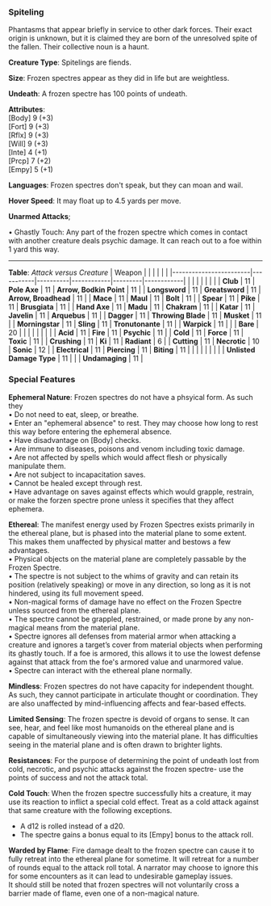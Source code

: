 ### Spiteling
Phantasms that appear briefly in service to other dark forces. Their exact origin is unknown, but it is claimed they are born of the unresolved spite of the fallen. Their collective noun is a haunt.

**Creature Type**: Spitelings are fiends.

**Size**: Frozen spectres appear as they did in life but are weightless.

**Undeath**: A frozen spectre has 100 points of undeath.

**Attributes**:  
[Body] 9 (+3)  
[Fort] 9 (+3)  
[Rflx] 9 (+3)  
[Will] 9 (+3)  
[Inte] 4 (+1)  
[Prcp] 7 (+2)  
[Empy] 5 (+1)  

**Languages**: Frozen spectres don't speak, but they can moan and wail.

**Hover Speed**: It may float up to 4.5 yards per move.

**Unarmed Attacks**;

 • Ghastly Touch: Any part of the frozen spectre which comes in contact with another creature deals psychic damage. It can reach out to a foe within 1 yard this way.

---------------------

**Table**: *Attack versus Creature*
| Weapon                 |          |            |         |            |         |
|------------------------|-----------|----------|------------|---------|------------|
|                        |          |            |         |            |         |
| **Club**                   | 11    | **Pole Axe**        | 11     | **Arrow, Bodkin Point**    | 11    |
| **Longsword**              | 11     | **Greatsword**     | 11     | **Arrow, Broadhead**    | 11    |
| **Mace**                   | 11     | **Maul**           | 11     | **Bolt** | 11    |
| **Spear**                  | 11     | **Pike**           | 11     | **Brusgiata** | 11     |
| **Hand Axe**               | 11     | **Madu**           | 11     | **Chakram** | 11    |
| **Katar**                  | 11     | **Javelin**        | 11     | **Arquebus** | 11    |
| **Dagger**                 | 11     | **Throwing Blade** | 11     | **Musket** | 11    |
| **Morningstar**            | 11     | **Sling**          | 11     | **Tronutonante** | 11    |
| **Warpick**                | 11     |                    |        | **Bare** |  20 |
|                            |           |          |            |         |            |
| **Acid**                   | 11     | **Fire** | 11     | **Psychic** | 11     |
| **Cold**                   | 11     | **Force** | 11     | **Toxic**  | 11     |
| **Crushing**               | 11     | **Ki** | 11     | **Radiant** | 6      |
| **Cutting**                | 11     | **Necrotic** | 10     | **Sonic** | 12    |
| **Electrical**             | 11     | **Piercing** | 11     | **Biting** | 11    |
|                        |           |          |            |         |            |
| **Unlisted Damage Type** | 11 |   |    | **Undamaging** | 11 |


### Special Features

**Ephemeral Nature**: Frozen spectres do not have a phsyical form. As such they   
 • Do not need to eat, sleep, or breathe.  
 • Enter an "ephemeral absence" to rest. They may choose how long to rest this way before entering the ephemeral absence.  
 • Have disadvantage on [Body] checks.  
 • Are immune to diseases, poisons and venom including toxic damage.  
 • Are not affected by spells which would affect flesh or physically manipulate them.  
 • Are not subject to incapacitation saves.  
 • Cannot be healed except through rest.  
 • Have advantage on saves against effects which would grapple, restrain, or make the forzen spectre prone unless it specifies that they affect ephemera.

 **Ethereal**: The manifest energy used by Frozen Spectres exists primarily in the ethereal plane, but is phased into the material plane to some extent. This makes them unaffected by physical matter and bestows a few advantages.  
    • Physical objects on the material plane are completely passable by the Frozen Spectre.  
    • The spectre is not subject to the whims of gravity and can retain its position (relatively speaking) or move in any direction, so long as it is not hindered, using its full movement speed.  
    • Non-magical forms of damage have no effect on the Frozen Spectre unless sourced from the ethereal plane.  
    • The spectre cannot be grappled, restrained, or made prone by any non-magical means from the material plane.  
    • Spectre ignores all defenses from material armor when attacking a creature and ignores a target’s cover from material objects when performing its ghastly touch. If a foe is armored, this allows it to use the lowest defense against that attack from the foe's armored value and unarmored value.  
    • Spectre can interact with the ethereal plane normally.  

**Mindless**: Frozen spectres do not have capacity for independent thought. As such, they cannot participate in articulate thought or coordination. They are also unaffected by mind-influencing affects and fear-based effects.

**Limited Sensing**: The frozen spectre is devoid of organs to sense. It can see, hear, and feel like most humanoids on the ethereal plane and is capable of simultaneously viewing into the material plane. It has difficulties seeing in the material plane and is often drawn to brighter lights.

**Resistances**: For the purpose of determining the point of undeath lost from cold, necrotic, and psychic attacks against the frozen spectre- use the points of success and not the attack total.

**Cold Touch**: When the frozen spectre successfully hits a creature, it may use its reaction to inflict a special cold effect. Treat as a cold attack against that same creature with the following exceptions.  
* A d12 is rolled instead of a d20.  
* The spectre gains a bonus equal to its [Empy] bonus to the attack roll.

**Warded by Flame**: Fire damage dealt to the frozen spectre can cause it to fully retreat into the ethereal plane for sometime. It will retreat for a number of rounds equal to the attack roll total. A narrator may choose to ignore this for some encounters as it can lead to undesirable gameplay issues.  
It should still be noted that frozen spectres will not voluntarily cross a barrier made of flame, even one of a non-magical nature.

